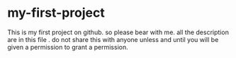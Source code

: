 # my-first-project
This is my first project on github. so please bear with me. all the description are in this file . do not share this with anyone unless and until you will be given a permission to grant a permission.
